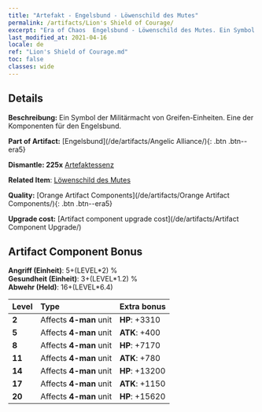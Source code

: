 ```yaml
---
title: "Artefakt - Engelsbund - Löwenschild des Mutes"
permalink: /artifacts/Lion's Shield of Courage/
excerpt: "Era of Chaos  Engelsbund - Löwenschild des Mutes. Ein Symbol der Militärmacht von Greifen-Einheiten. Eine der Komponenten für den Engelsbund."
last_modified_at: 2021-04-16
locale: de
ref: "Lion's Shield of Courage.md"
toc: false
classes: wide
---
```




## Details

 **Beschreibung:** Ein Symbol der Militärmacht von Greifen-Einheiten. Eine der Komponenten für den Engelsbund.

 **Part of Artifact:** [Engelsbund](/de/artifacts/Angelic Alliance/){: .btn .btn--era5}

 **Dismantle: 225x** [Artefaktessenz](/de/Items/con_905/)

 **Related Item**: [Löwenschild des Mutes](/de/Items/art_151/)

 **Quality:** [Orange Artifact Components](/de/artifacts/Orange Artifact Components/){: .btn .btn--era5}

 **Upgrade cost:** [Artifact component upgrade cost](/de/artifacts/Artifact Component Upgrade/)

## Artifact Component Bonus

  **Angriff (Einheit)**: 5+(LEVEL\*2) %<br/>**Gesundheit (Einheit)**: 3+(LEVEL\*1.2) %<br/>**Abwehr (Held)**: 16+(LEVEL\*6.4)

  |  Level  | Type |    Extra bonus  | 
  |:--------|:-----|:----------------| 
  | **2** | Affects **4-man** unit | **HP**: +3310 | 
  | **5** | Affects **4-man** unit | **ATK**: +400 | 
  | **8** | Affects **4-man** unit | **HP**: +7170 | 
  | **11** | Affects **4-man** unit | **ATK**: +780 | 
  | **14** | Affects **4-man** unit | **HP**: +13200 | 
  | **17** | Affects **4-man** unit | **ATK**: +1150 | 
  | **20** | Affects **4-man** unit | **HP**: +15620 | 
